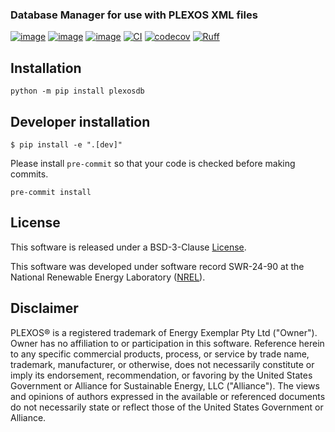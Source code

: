 ### Database Manager for use with PLEXOS XML files
[![image](https://img.shields.io/pypi/v/plexosdb.svg)](https://pypi.python.org/pypi/plexosdb)
[![image](https://img.shields.io/pypi/l/plexosdb.svg)](https://pypi.python.org/pypi/plexosdb)
[![image](https://img.shields.io/pypi/pyversions/plexosdb.svg)](https://pypi.python.org/pypi/plexosdb)
[![CI](https://github.com/NREL/plexosdb/actions/workflows/CI.yaml/badge.svg)](https://github.com/NREL/plexosdb/actions/workflows/CI.yaml)
[![codecov](https://codecov.io/gh/NREL/plexosdb/branch/main/graph/badge.svg)](https://codecov.io/gh/NREL/plexosdb)
[![Ruff](https://img.shields.io/endpoint?url=https://raw.githubusercontent.com/astral-sh/ruff/main/assets/badge/v2.json)](https://github.com/astral-sh/ruff)
<br/>

## Installation

```console
python -m pip install plexosdb
```

## Developer installation

```console
$ pip install -e ".[dev]"
```

Please install `pre-commit` so that your code is checked before making commits.

```console
pre-commit install
```

## License

This software is released under a BSD-3-Clause
[License](https://github.com/NREL/plexosdb/blob/main/LICENSE.txt).

This software was developed under software record SWR-24-90 at the National Renewable Energy Laboratory
([NREL](https://www.nrel.gov)).


## Disclaimer

PLEXOS® is a registered trademark of Energy Exemplar Pty Ltd ("Owner"). Owner has no affiliation to or participation in this software. Reference herein to any specific commercial products, process, or service by trade name, trademark, manufacturer, or otherwise, does not necessarily constitute or imply its endorsement, recommendation, or favoring by the United States Government or Alliance for Sustainable Energy, LLC ("Alliance"). The views and opinions of authors expressed in the available or referenced documents do not necessarily state or reflect those of the United States Government or Alliance. 
